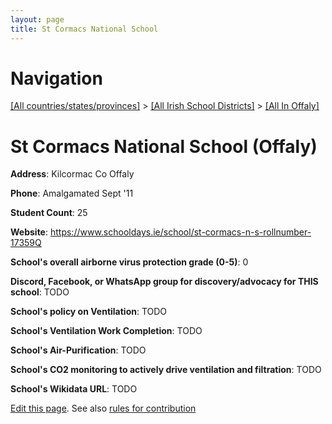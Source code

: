 ```yaml
---
layout: page
title: St Cormacs National School
---
```

# Navigation

[[All countries/states/provinces]](../../..) > [[All Irish School Districts]](../..) > [[All In Offaly]](..)

# St Cormacs National School (Offaly)

**Address**: Kilcormac Co Offaly

**Phone**: Amalgamated Sept '11

**Student Count**: 25

**Website**: <https://www.schooldays.ie/school/st-cormacs-n-s-rollnumber-17359Q>

**School's overall airborne virus protection grade (0-5)**: 0

**Discord, Facebook, or WhatsApp group for discovery/advocacy for THIS school**: TODO

**School's policy on Ventilation**: TODO

**School's Ventilation Work Completion**: TODO

**School's Air-Purification**: TODO

**School's CO2 monitoring to actively drive ventilation and filtration**: TODO

**School's Wikidata URL**: TODO


[Edit this page](https://github.com/ventilate-schools/Ireland/edit/main/./Offaly/St_Cormacs_National_School.md). See also [rules for contribution](../../../contribution-rules/)